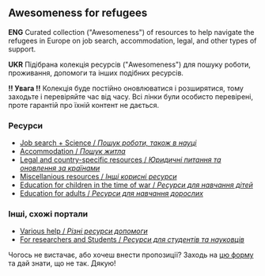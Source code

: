 ## Awesomeness for refugees
**ENG** Curated collection ("Awesomeness") of resources to help navigate the refugees in Europe on job search, accommodation, legal, and other types of support.

**UKR** Підібрана колекція ресурсів ("Awesomeness") для пошуку роботи, проживання, допомоги та інших подібних ресурсів.

**!! Увага !!** Колекція буде постійно оновлюватися і розширятися, тому заходьте і перевіряйте час від часу. Всі лінки були особисто перевірені, проте гарантій про їхній контент не дається.

### Ресурси

* [Job search + Science / _Пошук роботи, також в науці_](content/job_search.md)
* [Accommodation / _Пошук житла_](content/accommodation.md)
* [Legal and country-specific resources / _Юридичні питання та оновлення за країнами_](content/legal.md)
* [Miscellanious resources / _Інщі корисні ресурси_](content/misc.md)
* [Education for children in the time of war / _Ресурси для навчання дітей_](content/education_children.md)
* [Education for adults / _Ресурси для навчання дорослих_](content/education_adults.md)


### Інші, схожі портали
* [Various help / _Різні ресурси допомоги_](https://youthful-plant-07b.notion.site/Help-with-work-71deeb69a45b4ce9b26efc5eff741a73)
* [For researchers and Students / _Ресурси для студентів та науковців_](https://github.com/bgruening/awesome-ukraine-support/blob/main/README.md)

Чогось не вистачає, або хочеш внести пропозиції? Заходь на [цю форму](https://docs.google.com/forms/d/e/1FAIpQLSecFTM6L5tsFEDgfmxSzEMplG3YSja_ncb561XlC4RuOBJiQg/viewform?usp=sf_link) та дай знати, що не так. Дякую!